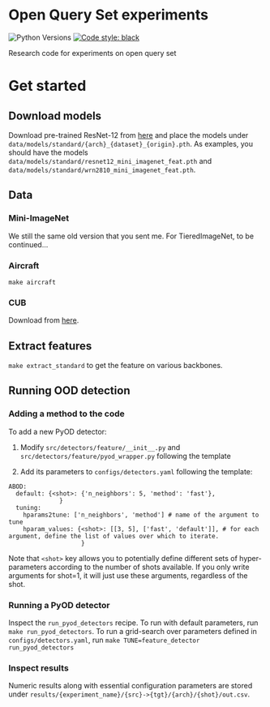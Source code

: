 # Open Query Set experiments
![Python Versions](https://img.shields.io/badge/python-3.8-%23EBBD68.svg)
[![Code style: black](https://img.shields.io/badge/code%20style-black-000000.svg)](https://github.com/python/black)

Research code for experiments on open query set

# Get started

## Download models

Download pre-trained ResNet-12 from [here](https://drive.google.com/drive/folders/14Jn1t9JxH-CxjfWy4JmVpCxkC9cDqqfE) and place the models under `data/models/standard/{arch}_{dataset}_{origin}.pth`. As examples,
 you should have the models `data/models/standard/resnet12_mini_imagenet_feat.pth` and `data/models/standard/wrn2810_mini_imagenet_feat.pth`.

## Data

### Mini-ImageNet

We still the same old version that you sent me. For TieredImageNet, to be continued...

### Aircraft
 `make aircraft`

### CUB
Download from [here](https://drive.google.com/file/d/1hbzc_P1FuxMkcabkgn9ZKinBwW683j45/view).


## Extract features

`make extract_standard` to get the feature on various backbones.


## Running OOD detection

### Adding a method to the code 

To add a new PyOD detector:

1. Modify `src/detectors/feature/__init__.py` and `src/detectors/feature/pyod_wrapper.py` following the template

2. Add its parameters to `configs/detectors.yaml` following the template:

```
ABOD:
  default: {<shot>: {'n_neighbors': 5, 'method': 'fast'},
              }
  tuning: 
    hparams2tune: ['n_neighbors', 'method'] # name of the argument to tune
    hparam_values: {<shot>: [[3, 5], ['fast', 'default']], # for each argument, define the list of values over which to iterate. 
                    }
```

Note that `<shot>` key allows you to potentially define different sets of hyper-parameters according to the number of shots available. If you only write arguments for shot=1, it will just use these arguments, regardless of the shot.

### Running a PyOD detector

Inspect the `run_pyod_detectors` recipe. To run with default parameters, run `make run_pyod_detectors`. To run a grid-search over parameters defined in `configs/detectors.yaml`, run `make TUNE=feature_detector run_pyod_detectors`


### Inspect results

Numeric results along with essential configuration parameters are stored under `results/{experiment_name}/{src}->{tgt}/{arch}/{shot}/out.csv`.




